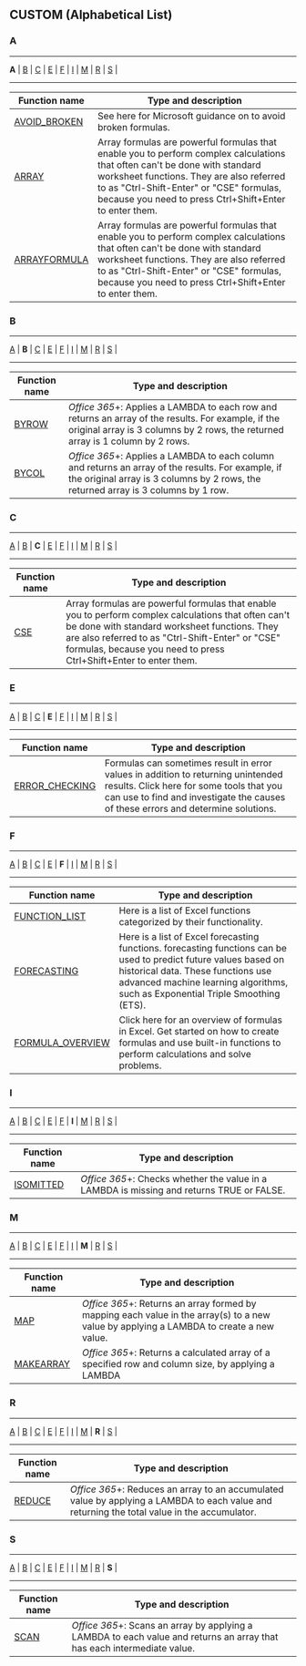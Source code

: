 ## CUSTOM (Alphabetical List) 

### A
---

**A**
|
[B](/r/excel/wiki/decronym/custom_alphabetical#wiki_b)
|
[C](/r/excel/wiki/decronym/custom_alphabetical#wiki_c)
|
[E](/r/excel/wiki/decronym/custom_alphabetical#wiki_e)
|
[F](/r/excel/wiki/decronym/custom_alphabetical#wiki_f)
|
[I](/r/excel/wiki/decronym/custom_alphabetical#wiki_i)
|
[M](/r/excel/wiki/decronym/custom_alphabetical#wiki_m)
|
[R](/r/excel/wiki/decronym/custom_alphabetical#wiki_r)
|
[S](/r/excel/wiki/decronym/custom_alphabetical#wiki_s)
|


---
| Function name                                                                                                              | Type and description                                                                                                                                                                                                                                                          |
| -------------------------------------------------------------------------------------------------------------------------- | ----------------------------------------------------------------------------------------------------------------------------------------------------------------------------------------------------------------------------------------------------------------------------- |
| [AVOID_BROKEN](https://support.office.com/en-us/article/How-to-avoid-broken-formulas-8309381d-33e8-42f6-b889-84ef6df1d586) | See here for Microsoft guidance on to avoid broken formulas.                                                                                                                                                                                                                  |
| [ARRAY](https://support.office.com/en-gb/article/Create-an-array-formula-e43e12e0-afc6-4a12-bc7f-48361075954d)             | Array formulas are powerful formulas that enable you to perform complex calculations that often can't be done with standard worksheet functions. They are also referred to as "Ctrl-Shift-Enter" or "CSE" formulas, because you need to press Ctrl+Shift+Enter to enter them. |
| [ARRAYFORMULA](https://support.office.com/en-gb/article/Create-an-array-formula-e43e12e0-afc6-4a12-bc7f-48361075954d)      | Array formulas are powerful formulas that enable you to perform complex calculations that often can't be done with standard worksheet functions. They are also referred to as "Ctrl-Shift-Enter" or "CSE" formulas, because you need to press Ctrl+Shift+Enter to enter them. |

### B
---

[A](/r/excel/wiki/decronym/custom_alphabetical#wiki_a)
|
**B**
|
[C](/r/excel/wiki/decronym/custom_alphabetical#wiki_c)
|
[E](/r/excel/wiki/decronym/custom_alphabetical#wiki_e)
|
[F](/r/excel/wiki/decronym/custom_alphabetical#wiki_f)
|
[I](/r/excel/wiki/decronym/custom_alphabetical#wiki_i)
|
[M](/r/excel/wiki/decronym/custom_alphabetical#wiki_m)
|
[R](/r/excel/wiki/decronym/custom_alphabetical#wiki_r)
|
[S](/r/excel/wiki/decronym/custom_alphabetical#wiki_s)
|


---
| Function name                                                                                                                    | Type and description                                                                                                                                                                     |
| -------------------------------------------------------------------------------------------------------------------------------- | ---------------------------------------------------------------------------------------------------------------------------------------------------------------------------------------- |
| [BYROW](https://support.microsoft.com/en-gb/office/byrow-function-2e04c677-78c8-4e6b-8c10-a4602f2602bb?ui=en-US&rs=en-GB&ad=GB)  | *Office 365*+: Applies a LAMBDA to each row and returns an array of the results. For example, if the original array is 3 columns by 2 rows, the returned array is 1 column by 2 rows.    |
| [BYCOL ](https://support.microsoft.com/en-gb/office/bycol-function-58463999-7de5-49ce-8f38-b7f7a2192bfb?ui=en-US&rs=en-GB&ad=GB) | *Office 365*+: Applies a LAMBDA to each column and returns an array of the results. For example, if the original array is 3 columns by 2 rows, the returned array is 3 columns by 1 row. |

### C
---

[A](/r/excel/wiki/decronym/custom_alphabetical#wiki_a)
|
[B](/r/excel/wiki/decronym/custom_alphabetical#wiki_b)
|
**C**
|
[E](/r/excel/wiki/decronym/custom_alphabetical#wiki_e)
|
[F](/r/excel/wiki/decronym/custom_alphabetical#wiki_f)
|
[I](/r/excel/wiki/decronym/custom_alphabetical#wiki_i)
|
[M](/r/excel/wiki/decronym/custom_alphabetical#wiki_m)
|
[R](/r/excel/wiki/decronym/custom_alphabetical#wiki_r)
|
[S](/r/excel/wiki/decronym/custom_alphabetical#wiki_s)
|


---
| Function name                                                                                                | Type and description                                                                                                                                                                                                                                                          |
| ------------------------------------------------------------------------------------------------------------ | ----------------------------------------------------------------------------------------------------------------------------------------------------------------------------------------------------------------------------------------------------------------------------- |
| [CSE](https://support.office.com/en-gb/article/Create-an-array-formula-e43e12e0-afc6-4a12-bc7f-48361075954d) | Array formulas are powerful formulas that enable you to perform complex calculations that often can't be done with standard worksheet functions. They are also referred to as "Ctrl-Shift-Enter" or "CSE" formulas, because you need to press Ctrl+Shift+Enter to enter them. |

### E
---

[A](/r/excel/wiki/decronym/custom_alphabetical#wiki_a)
|
[B](/r/excel/wiki/decronym/custom_alphabetical#wiki_b)
|
[C](/r/excel/wiki/decronym/custom_alphabetical#wiki_c)
|
**E**
|
[F](/r/excel/wiki/decronym/custom_alphabetical#wiki_f)
|
[I](/r/excel/wiki/decronym/custom_alphabetical#wiki_i)
|
[M](/r/excel/wiki/decronym/custom_alphabetical#wiki_m)
|
[R](/r/excel/wiki/decronym/custom_alphabetical#wiki_r)
|
[S](/r/excel/wiki/decronym/custom_alphabetical#wiki_s)
|


---
| Function name                                                                                                                                   | Type and description                                                                                                                                                                                              |
| ----------------------------------------------------------------------------------------------------------------------------------------------- | ----------------------------------------------------------------------------------------------------------------------------------------------------------------------------------------------------------------- |
| [ERROR_CHECKING](https://support.office.com/en-us/article/Use-error-checking-to-detect-errors-in-formulas-4d4c160b-8d9a-45f1-bec7-75f4b90045f8) | Formulas can sometimes result in error values in addition to returning unintended results. Click here for some tools that you can use to find and investigate the causes of these errors and determine solutions. |

### F
---

[A](/r/excel/wiki/decronym/custom_alphabetical#wiki_a)
|
[B](/r/excel/wiki/decronym/custom_alphabetical#wiki_b)
|
[C](/r/excel/wiki/decronym/custom_alphabetical#wiki_c)
|
[E](/r/excel/wiki/decronym/custom_alphabetical#wiki_e)
|
**F**
|
[I](/r/excel/wiki/decronym/custom_alphabetical#wiki_i)
|
[M](/r/excel/wiki/decronym/custom_alphabetical#wiki_m)
|
[R](/r/excel/wiki/decronym/custom_alphabetical#wiki_r)
|
[S](/r/excel/wiki/decronym/custom_alphabetical#wiki_s)
|


---
| Function name                                                                                                                   | Type and description                                                                                                                                                                                                                      |
| ------------------------------------------------------------------------------------------------------------------------------- | ----------------------------------------------------------------------------------------------------------------------------------------------------------------------------------------------------------------------------------------- |
| [FUNCTION_LIST](https://support.office.com/en-us/article/Excel-functions-by-category-5f91f4e9-7b42-46d2-9bd1-63f26a86c0eb)      | Here is a list of Excel functions categorized by their functionality.                                                                                                                                                                     |
| [FORECASTING](https://support.office.com/en-us/article/Forecasting-functions-897a2fe9-6595-4680-a0b0-93e0308d5f6e)              | Here is a list of Excel forecasting functions. forecasting functions can be used to predict future values based on historical data. These functions use advanced machine learning algorithms, such as Exponential Triple Smoothing (ETS). |
| [FORMULA_OVERVIEW](https://support.office.com/en-us/article/Overview-of-formulas-in-Excel-ecfdc708-9162-49e8-b993-c311f47ca173) | Click here for an overview of formulas in Excel. Get started on how to create formulas and use built-in functions to perform calculations and solve problems.                                                                             |

### I
---

[A](/r/excel/wiki/decronym/custom_alphabetical#wiki_a)
|
[B](/r/excel/wiki/decronym/custom_alphabetical#wiki_b)
|
[C](/r/excel/wiki/decronym/custom_alphabetical#wiki_c)
|
[E](/r/excel/wiki/decronym/custom_alphabetical#wiki_e)
|
[F](/r/excel/wiki/decronym/custom_alphabetical#wiki_f)
|
**I**
|
[M](/r/excel/wiki/decronym/custom_alphabetical#wiki_m)
|
[R](/r/excel/wiki/decronym/custom_alphabetical#wiki_r)
|
[S](/r/excel/wiki/decronym/custom_alphabetical#wiki_s)
|


---
| Function name                                                                                                                           | Type and description                                                                      |
| --------------------------------------------------------------------------------------------------------------------------------------- | ----------------------------------------------------------------------------------------- |
| [ISOMITTED](https://support.microsoft.com/en-gb/office/isomitted-function-831d6fbc-0f07-40c4-9c5b-9c73fd1d60c1?ui=en-US&rs=en-GB&ad=GB) | *Office 365*+: Checks whether the value in a LAMBDA is missing and returns TRUE or FALSE. |

### M
---

[A](/r/excel/wiki/decronym/custom_alphabetical#wiki_a)
|
[B](/r/excel/wiki/decronym/custom_alphabetical#wiki_b)
|
[C](/r/excel/wiki/decronym/custom_alphabetical#wiki_c)
|
[E](/r/excel/wiki/decronym/custom_alphabetical#wiki_e)
|
[F](/r/excel/wiki/decronym/custom_alphabetical#wiki_f)
|
[I](/r/excel/wiki/decronym/custom_alphabetical#wiki_i)
|
**M**
|
[R](/r/excel/wiki/decronym/custom_alphabetical#wiki_r)
|
[S](/r/excel/wiki/decronym/custom_alphabetical#wiki_s)
|


---
| Function name                                                                                                                           | Type and description                                                                                                                    |
| --------------------------------------------------------------------------------------------------------------------------------------- | --------------------------------------------------------------------------------------------------------------------------------------- |
| [MAP](https://support.microsoft.com/en-gb/office/map-function-48006093-f97c-47c1-bfcc-749263bb1f01?ui=en-US&rs=en-GB&ad=GB)             | *Office 365*+: Returns an array formed by mapping each value in the array(s) to a new value by applying a LAMBDA to create a new value. |
| [MAKEARRAY](https://support.microsoft.com/en-gb/office/makearray-function-b80da5ad-b338-4149-a523-5b221da09097?ui=en-US&rs=en-GB&ad=GB) | *Office 365*+: Returns a calculated array of a specified row and column size, by applying a  LAMBDA                                     |

### R
---

[A](/r/excel/wiki/decronym/custom_alphabetical#wiki_a)
|
[B](/r/excel/wiki/decronym/custom_alphabetical#wiki_b)
|
[C](/r/excel/wiki/decronym/custom_alphabetical#wiki_c)
|
[E](/r/excel/wiki/decronym/custom_alphabetical#wiki_e)
|
[F](/r/excel/wiki/decronym/custom_alphabetical#wiki_f)
|
[I](/r/excel/wiki/decronym/custom_alphabetical#wiki_i)
|
[M](/r/excel/wiki/decronym/custom_alphabetical#wiki_m)
|
**R**
|
[S](/r/excel/wiki/decronym/custom_alphabetical#wiki_s)
|


---
| Function name                                                                                                                     | Type and description                                                                                                                         |
| --------------------------------------------------------------------------------------------------------------------------------- | -------------------------------------------------------------------------------------------------------------------------------------------- |
| [REDUCE](https://support.microsoft.com/en-gb/office/reduce-function-42e39910-b345-45f3-84b8-0642b568b7cb?ui=en-US&rs=en-GB&ad=GB) | *Office 365*+: Reduces an array to an accumulated value by applying a LAMBDA to each value and returning the total value in the accumulator. |

### S
---

[A](/r/excel/wiki/decronym/custom_alphabetical#wiki_a)
|
[B](/r/excel/wiki/decronym/custom_alphabetical#wiki_b)
|
[C](/r/excel/wiki/decronym/custom_alphabetical#wiki_c)
|
[E](/r/excel/wiki/decronym/custom_alphabetical#wiki_e)
|
[F](/r/excel/wiki/decronym/custom_alphabetical#wiki_f)
|
[I](/r/excel/wiki/decronym/custom_alphabetical#wiki_i)
|
[M](/r/excel/wiki/decronym/custom_alphabetical#wiki_m)
|
[R](/r/excel/wiki/decronym/custom_alphabetical#wiki_r)
|
**S**
|


---
| Function name                                                                                                                 | Type and description                                                                                                     |
| ----------------------------------------------------------------------------------------------------------------------------- | ------------------------------------------------------------------------------------------------------------------------ |
| [SCAN](https://support.microsoft.com/en-gb/office/scan-function-d58dfd11-9969-4439-b2dc-e7062724de29?ui=en-US&rs=en-GB&ad=GB) | *Office 365*+: Scans an array by applying a LAMBDA  to each value and returns an array that has each intermediate value. |


